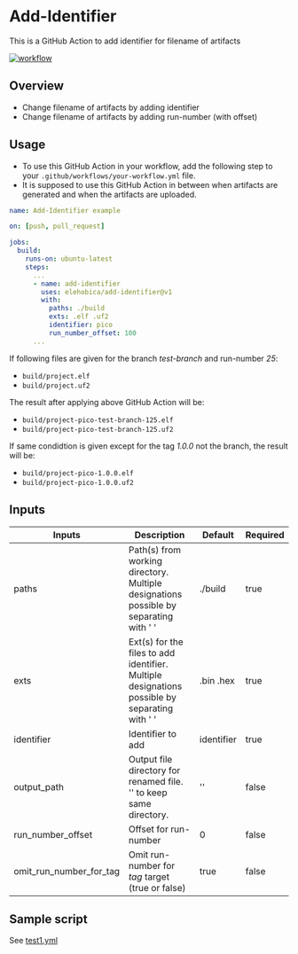 # Add-Identifier
This is a GitHub Action to add identifier for filename of artifacts

[![workflow](https://github.com/elehobica/add-identifier/actions/workflows/test1.yml/badge.svg)](https://github.com/elehobica/add-identifier/actions/workflows/test1.yml)

## Overview
* Change filename of artifacts by adding identifier
* Change filename of artifacts by adding run-number (with offset)

## Usage
* To use this GitHub Action in your workflow, add the following step to your `.github/workflows/your-workflow.yml` file.
* It is supposed to use this GitHub Action in between when artifacts are generated and when the artifacts are uploaded.

```yaml
name: Add-Identifier example

on: [push, pull_request]

jobs:
  build:
    runs-on: ubuntu-latest
    steps:
      ...
      - name: add-identifier
        uses: elehobica/add-identifier@v1
        with:
          paths: ./build
          exts: .elf .uf2
          identifier: pico
          run_number_offset: 100
      ...
```

If following files are given for the branch _test-branch_ and run-number _25_:
* `build/project.elf`
* `build/project.uf2`

The result after applying above GitHub Action will be:
* `build/project-pico-test-branch-125.elf`
* `build/project-pico-test-branch-125.uf2`

If same condidtion is given except for the tag _1.0.0_ not the branch, the result will be:
* `build/project-pico-1.0.0.elf`
* `build/project-pico-1.0.0.uf2`

## Inputs
| Inputs | Description | Default | Required |
----|----|----|----
| paths | Path(s) from working directory. Multiple designations possible by separating with ' ' | ./build | true |
| exts | Ext(s) for the files to add identifier. Multiple designations possible by separating with ' ' | .bin .hex | true |
| identifier | Identifier to add | identifier | true |
| output_path | Output file directory for renamed file. '' to keep same directory.  | '' | false |
| run_number_offset | Offset for run-number | 0 | false |
| omit_run_number_for_tag | Omit run-number for _tag_ target (true or false) | true | false |

## Sample script
See [test1.yml](.github/workflows/test1.yml)